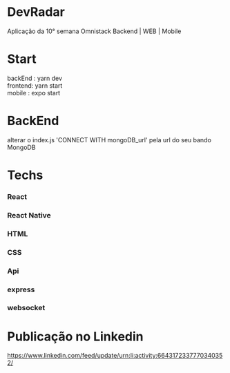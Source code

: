 # DevRadar
Aplicação da 10° semana Omnistack Backend | WEB | Mobile
# Start
backEnd : yarn dev <br/>
frontend: yarn start <br/>
mobile : expo start <br/>

# BackEnd
alterar o index.js 'CONNECT WITH mongoDB_url' pela url do seu bando MongoDB

# Techs

<h3>React</h3>
<h3>React Native</h2>
<h3>HTML</h3>
<h3>CSS</h3>
<h3>Api</h3>
<h3>express</h3>
<h3>websocket</h3>

# Publicação no Linkedin <br/>

https://www.linkedin.com/feed/update/urn:li:activity:6643172337770340352/
